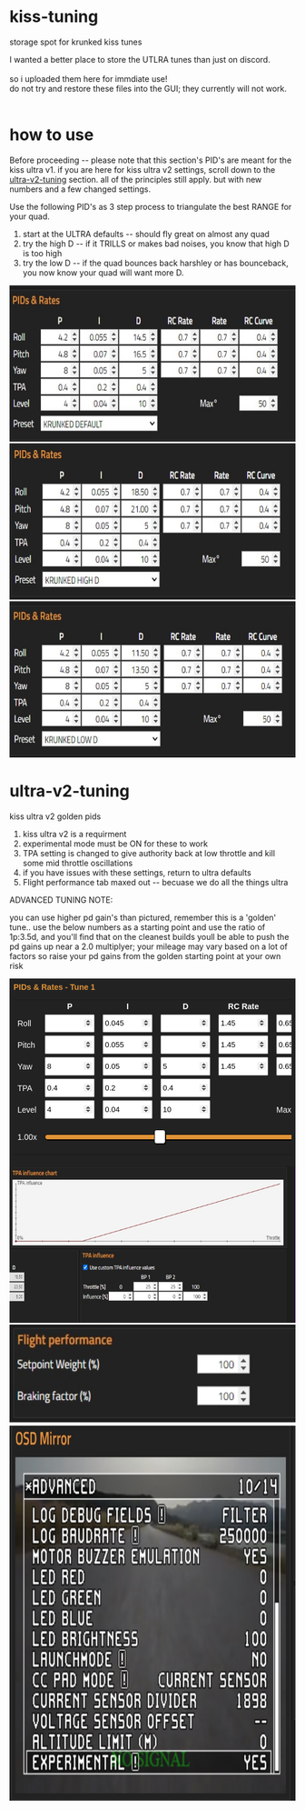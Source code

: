 # kiss-tuning
storage spot for krunked kiss tunes 

I wanted a better place to store the UTLRA tunes than just on discord. <br><br>
so i uploaded them here for immdiate use!<br>
do not try and restore these files into the GUI; they currently will not work.<br><br>

# how to use 
Before proceeding -- please note that this section's PID's are meant for the kiss ultra v1.
if you are here for kiss ultra v2 settings, scroll down to the <a href="https://github.com/krunked-fpv/kiss-tuning#ultra-v2-tuning">ultra-v2-tuning</a> section.
all of the principles still apply. but with new numbers and a few changed settings.

Use the following PID's as 3 step process to triangulate the best RANGE for your quad.

1. start at the ULTRA defaults
    -- should fly great on almost any quad
2. try the high D
    -- if it TRILLS or makes bad noises, you know that high D is too high
3. try the low D
    -- if the quad bounces back harshley or has bounceback, you now know your quad will want more D. 

<img src="https://github.com/krunked-fpv/kiss-tuning/blob/main/krunked_default.jpg?raw=true" width="660" height="275"/><br>
<img src="https://github.com/krunked-fpv/kiss-tuning/blob/main/krunked_high_D.jpg?raw=true" width="660" height="275"/><br>
<img src="https://github.com/krunked-fpv/kiss-tuning/blob/main/krunked_low_D.jpg?raw=true" width="660" height="275"/><br>



# ultra-v2-tuning
kiss ultra v2 golden pids

1. kiss ultra v2 is a requirment
2. experimental mode must be ON for these to work
3. TPA setting is changed to give authority back at low throttle and kill some mid throttle oscillations 
3. if you have issues with these settings, return to ultra defaults
4. Flight performance tab maxed out -- becuase we do all the things ultra

ADVANCED TUNING NOTE:

you can use higher pd gain's than pictured, remember this is a 'golden' tune.. use the below numbers as a starting point and use the ratio of 1p:3.5d, and you'll find that on the cleanest builds youll be able to push the pd gains up near a 2.0 multiplyer;  your mileage may vary based on a lot of factors so raise your pd gains from the golden starting point at your own risk

<div class="pid-table" id="tune1">
    <h4>PIDs & Rates - Tune 1</h4>
    <input type="hidden" class="max-p" value="10">
    <input type="hidden" class="max-d" value="30">
    <input type="hidden" class="pd-ratio" value="3.5">
    <table>
        <tr>
            <th></th>
            <th>P</th>
            <th>I</th>
            <th>D</th>
            <th>RC Rate</th>
            <th>Rate</th>
            <th>RC Curve</th>
        </tr>
        <tr>
            <td>Roll</td>
            <td><input type="number" class="roll-p" step="0.1" data-ogvalue="3.2"></td>
            <td><input type="number" class="roll-i" step="0.001" value="0.045"></td>
            <td><input type="number" class="roll-d" step="0.1" data-ogvalue="18.5"></td>
            <td><input type="number" class="roll-rc-rate" step="0.1" value="1.45"></td>
            <td><input type="number" class="roll-rate" step="0.1" value="0.65"></td>
            <td><input type="number" class="roll-rc-curve" step="0.1" value="0.22"></td>
        </tr>
        <tr>
            <td>Pitch</td>
            <td><input type="number" class="pitch-p" step="0.1" data-ogvalue="3.8"></td>
            <td><input type="number" class="pitch-i" step="0.001" value="0.055"></td>
            <td><input type="number" class="pitch-d" step="0.1" data-ogvalue="20.5"></td>
            <td><input type="number" class="pitch-rc-rate" step="0.1" value="1.45"></td>
            <td><input type="number" class="pitch-rate" step="0.1" value="0.65"></td>
            <td><input type="number" class="pitch-rc-curve" step="0.1" value="0.22"></td>
        </tr>
        <tr>
            <td>Yaw</td>
            <td><input type="number" class="yaw-p" step="0.1" value="8"></td>
            <td><input type="number" class="yaw-i" step="0.001" value="0.05"></td>
            <td><input type="number" class="yaw-d" step="0.1" value="5"></td>
            <td><input type="number" class="yaw-rc-rate" step="0.1" value="1.45"></td>
            <td><input type="number" class="yaw-rate" step="0.1" value="0.65"></td>
            <td><input type="number" class="yaw-rc-curve" step="0.1" value="0.22"></td>
        </tr>
        <tr>
            <td>TPA</td>
            <td><input type="number" class="tpa-p" step="0.1" value="0.4"></td>
            <td><input type="number" class="tpa-i" step="0.001" value="0.2"></td>
            <td><input type="number" class="tpa-d" step="0.1" value="0.4"></td>
            <td></td>
            <td></td>
            <td></td>
        </tr>
        <tr>
            <td>Level</td>
            <td><input type="number" class="level-p" step="0.1" value="4"></td>
            <td><input type="number" class="level-i" step="0.001" value="0.04"></td>
            <td><input type="number" class="level-d" step="0.1" value="10"></td>
            <td></td>
            <td>Max&deg;</td>
            <td><input type="number" class="max-deg" step="0.1" value="50"></td>
        </tr>
        <tr>
            <td class="mult-label">1.00x</td>
            <td colspan="6"><input name="multiplier" type="range" step="0.05" min="-1" max="2" value="0" oninput="updateTable('tune1')" class="slider"></td>
        </tr>
    </table>    
</div>
<img src="https://github.com/krunked-fpv/kiss-tuning/blob/main/krunked_tpa.jpg?raw=true" width="660" height="275"/><br>
<img src="https://github.com/krunked-fpv/kiss-tuning/blob/main/flight_performance.jpg?raw=true" width="660" height="175"/><br>
<img src="https://github.com/krunked-fpv/kiss-tuning/blob/main/exp_mode_on.jpg?raw=true" width="660" height="660"/><br>

<script>
// made by the legendary tenten8401 2/9/23
function updateTable(tableName) {
    var table = document.getElementById(tableName);
    var multiplier = parseFloat(table.getElementsByClassName("slider")[0].value);
    const pdRatio = parseFloat(table.getElementsByClassName("pd-ratio")[0].value);
    const maxP = parseFloat(table.getElementsByClassName("max-p")[0].value);
    const maxD = parseFloat(table.getElementsByClassName("max-d")[0].value);
    table.getElementsByClassName("mult-label")[0].innerHTML = parseFloat(multiplier).toFixed(2) + "x";
    
    var newRollP = parseFloat(table.getElementsByClassName("roll-p")[0].dataset.ogvalue) + multiplier;
    if(newRollP > maxP) newRollP = maxP;
    table.getElementsByClassName("roll-p")[0].value = parseFloat(newRollP).toFixed(1);

    var newPitchP = parseFloat(table.getElementsByClassName("pitch-p")[0].dataset.ogvalue) + multiplier;
    if(newPitchP > maxP) newPitchP = maxP;
    table.getElementsByClassName("pitch-p")[0].value = parseFloat(newPitchP).toFixed(1);

    var newRollD = parseFloat(table.getElementsByClassName("roll-d")[0].dataset.ogvalue) + (multiplier * pdRatio);
    if(newRollD > maxD) newRollD = maxD;
    table.getElementsByClassName("roll-d")[0].value = parseFloat(newRollD).toFixed(1);

    var newPitchD = parseFloat(table.getElementsByClassName("pitch-d")[0].dataset.ogvalue) + (multiplier * pdRatio);
    if(newPitchD > maxD) newPitchD = maxD;
    table.getElementsByClassName("pitch-d")[0].value = parseFloat(newPitchD).toFixed(1);
}

// add one of these for each of your tables
updateTable('tune1');
</script>

<style>
    input[type=number]::-webkit-inner-spin-button,
    input[type=number]::-webkit-outer-spin-button {
        opacity: 1;
    }

    .pid-table>table {
        border-collapse: collapse;
        color: white;
    }

    .pid-table {
        background-color: #222222;
        color: white;
        padding: 0.5em;
        font-family: "Titillium Web", sans-serif;
        width: 35em;
    }

    .pid-table>h4 {
        color: #e09338;
        margin-top: 0;
        margin-bottom: 0.3em;
    }

    .pid-table input {
        width: 6em;
        height: 2em;
    }

    .slider {
        width: 300px;
    }

    .slider-label {
        vertical-align: middle;
        font-size: large;
        padding: 0;
        margin: 0;
    }

    input[type=range] {
        background-color: #222222;
        height: 33px;
        -webkit-appearance: none;
        margin: 10px 0;
        width: 100%;
    }

    input[type=range]:focus {
        outline: none;
    }

    input[type=range]::-webkit-slider-runnable-track {
        width: 100%;
        height: 10px;
        cursor: pointer;
        box-shadow: 1px 1px 1px #000000;
        background: #E09338;
        border-radius: 5px;
        border: 1px solid #000000;
    }

    input[type=range]::-webkit-slider-thumb {
        box-shadow: 1px 1px 1px #000000;
        border: 1px solid #000000;
        height: 25px;
        width: 20px;
        border-radius: 4px;
        background: #FFFFFF;
        cursor: pointer;
        -webkit-appearance: none;
        margin-top: -8.5px;
    }

    input[type=range]:focus::-webkit-slider-runnable-track {
        background: #E09338;
    }

    input[type=range]::-moz-range-track {
        width: 100%;
        height: 10px;
        cursor: pointer;
        box-shadow: 1px 1px 1px #000000;
        background: #E09338;
        border-radius: 5px;
        border: 1px solid #000000;
    }

    input[type=range]::-moz-range-thumb {
        box-shadow: 1px 1px 1px #000000;
        border: 1px solid #000000;
        height: 25px;
        width: 20px;
        border-radius: 4px;
        background: #FFFFFF;
        cursor: pointer;
    }

    input[type=range]::-ms-track {
        width: 100%;
        height: 10px;
        cursor: pointer;
        background: transparent;
        border-color: transparent;
        color: transparent;
    }

    input[type=range]::-ms-fill-lower {
        background: #E09338;
        border: 1px solid #000000;
        border-radius: 10px;
        box-shadow: 1px 1px 1px #000000;
    }

    input[type=range]::-ms-fill-upper {
        background: #E09338;
        border: 1px solid #000000;
        border-radius: 10px;
        box-shadow: 1px 1px 1px #000000;
    }

    input[type=range]::-ms-thumb {
        margin-top: 1px;
        box-shadow: 1px 1px 1px #000000;
        border: 1px solid #000000;
        height: 25px;
        width: 20px;
        border-radius: 4px;
        background: #FFFFFF;
        cursor: pointer;
    }

    input[type=range]:focus::-ms-fill-lower {
        background: #E09338;
    }

    input[type=range]:focus::-ms-fill-upper {
        background: #E09338;
    }
</style>
